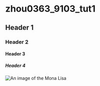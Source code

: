 # zhou0363_9103_tut1
## Header 1
### Header 2
#### Header 3
##### Header 4
![An image of the Mona Lisa](Mona_Lisa_by_Leonardo_da_Vinci_500_x_700.jpg )
